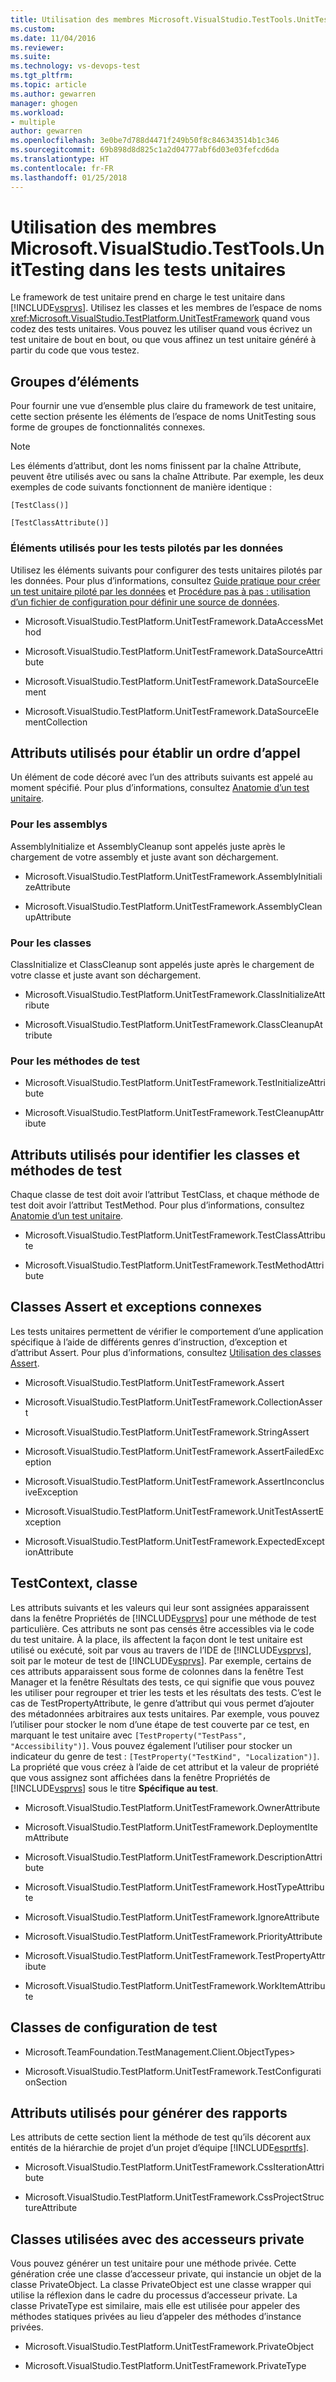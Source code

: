 ```yaml
---
title: Utilisation des membres Microsoft.VisualStudio.TestTools.UnitTesting dans les tests unitaires | Microsoft Docs
ms.custom: 
ms.date: 11/04/2016
ms.reviewer: 
ms.suite: 
ms.technology: vs-devops-test
ms.tgt_pltfrm: 
ms.topic: article
ms.author: gewarren
manager: ghogen
ms.workload:
- multiple
author: gewarren
ms.openlocfilehash: 3e0be7d788d4471f249b50f8c846343514b1c346
ms.sourcegitcommit: 69b898d8d825c1a2d04777abf6d03e03fefcd6da
ms.translationtype: HT
ms.contentlocale: fr-FR
ms.lasthandoff: 01/25/2018
---
```

# <a name="using-microsoftvisualstudiotesttoolsunittesting-members-in-unit-tests"></a>Utilisation des membres Microsoft.VisualStudio.TestTools.UnitTesting dans les tests unitaires
Le framework de test unitaire prend en charge le test unitaire dans [!INCLUDE[vsprvs](../code-quality/includes/vsprvs_md.md)]. Utilisez les classes et les membres de l’espace de noms <xref:Microsoft.VisualStudio.TestPlatform.UnitTestFramework> quand vous codez des tests unitaires. Vous pouvez les utiliser quand vous écrivez un test unitaire de bout en bout, ou que vous affinez un test unitaire généré à partir du code que vous testez.  
  
## <a name="groups-of-elements"></a>Groupes d’éléments  
 Pour fournir une vue d’ensemble plus claire du framework de test unitaire, cette section présente les éléments de l’espace de noms UnitTesting sous forme de groupes de fonctionnalités connexes.  
  
> [!NOTE]
>  Les éléments d’attribut, dont les noms finissent par la chaîne Attribute, peuvent être utilisés avec ou sans la chaîne Attribute. Par exemple, les deux exemples de code suivants fonctionnent de manière identique :  
>   
>  `[TestClass()]`  
>   
>  `[TestClassAttribute()]`  
  
### <a name="elements-used-for-data-driven-testing"></a>Éléments utilisés pour les tests pilotés par les données  
 Utilisez les éléments suivants pour configurer des tests unitaires pilotés par les données. Pour plus d’informations, consultez [Guide pratique pour créer un test unitaire piloté par les données](../test/how-to-create-a-data-driven-unit-test.md) et [Procédure pas à pas : utilisation d’un fichier de configuration pour définir une source de données](../test/walkthrough-using-a-configuration-file-to-define-a-data-source.md).  
  
-   Microsoft.VisualStudio.TestPlatform.UnitTestFramework.DataAccessMethod  
  
-   Microsoft.VisualStudio.TestPlatform.UnitTestFramework.DataSourceAttribute 
  
-   Microsoft.VisualStudio.TestPlatform.UnitTestFramework.DataSourceElement  
  
-   Microsoft.VisualStudio.TestPlatform.UnitTestFramework.DataSourceElementCollection  
  
## <a name="attributes-used-to-establish-a-calling-order"></a>Attributs utilisés pour établir un ordre d’appel

Un élément de code décoré avec l’un des attributs suivants est appelé au moment spécifié. Pour plus d’informations, consultez [Anatomie d’un test unitaire](http://msdn.microsoft.com/a03d1ee7-9999-4e7c-85df-7d9073976144).

### <a name="for-assemblies"></a>Pour les assemblys  
 AssemblyInitialize et AssemblyCleanup sont appelés juste après le chargement de votre assembly et juste avant son déchargement.  
  
-   Microsoft.VisualStudio.TestPlatform.UnitTestFramework.AssemblyInitializeAttribute  
  
-   Microsoft.VisualStudio.TestPlatform.UnitTestFramework.AssemblyCleanupAttribute  
  
### <a name="for-classes"></a>Pour les classes  
 ClassInitialize et ClassCleanup sont appelés juste après le chargement de votre classe et juste avant son déchargement.  
  
-   Microsoft.VisualStudio.TestPlatform.UnitTestFramework.ClassInitializeAttribute  
  
-   Microsoft.VisualStudio.TestPlatform.UnitTestFramework.ClassCleanupAttribute  
  
### <a name="for-test-methods"></a>Pour les méthodes de test  
  
-   Microsoft.VisualStudio.TestPlatform.UnitTestFramework.TestInitializeAttribute  
  
-   Microsoft.VisualStudio.TestPlatform.UnitTestFramework.TestCleanupAttribute  
  
## <a name="attributes-used-to-identify-test-classes-and-methods"></a>Attributs utilisés pour identifier les classes et méthodes de test

Chaque classe de test doit avoir l’attribut TestClass, et chaque méthode de test doit avoir l’attribut TestMethod. Pour plus d’informations, consultez [Anatomie d’un test unitaire](http://msdn.microsoft.com/a03d1ee7-9999-4e7c-85df-7d9073976144).
  
-   Microsoft.VisualStudio.TestPlatform.UnitTestFramework.TestClassAttribute  
  
-   Microsoft.VisualStudio.TestPlatform.UnitTestFramework.TestMethodAttribute  
  
## <a name="assert-classes-and-related-exceptions"></a>Classes Assert et exceptions connexes  
 Les tests unitaires permettent de vérifier le comportement d’une application spécifique à l’aide de différents genres d’instruction, d’exception et d’attribut Assert. Pour plus d’informations, consultez [Utilisation des classes Assert](../test/using-the-assert-classes.md).  
  
-   Microsoft.VisualStudio.TestPlatform.UnitTestFramework.Assert 
  
-   Microsoft.VisualStudio.TestPlatform.UnitTestFramework.CollectionAssert  
  
-   Microsoft.VisualStudio.TestPlatform.UnitTestFramework.StringAssert  
  
-   Microsoft.VisualStudio.TestPlatform.UnitTestFramework.AssertFailedException  
  
-   Microsoft.VisualStudio.TestPlatform.UnitTestFramework.AssertInconclusiveException  
  
-   Microsoft.VisualStudio.TestPlatform.UnitTestFramework.UnitTestAssertException  
  
-   Microsoft.VisualStudio.TestPlatform.UnitTestFramework.ExpectedExceptionAttribute  
  
## <a name="the-testcontext-class"></a>TestContext, classe  
 Les attributs suivants et les valeurs qui leur sont assignées apparaissent dans la fenêtre Propriétés de [!INCLUDE[vsprvs](../code-quality/includes/vsprvs_md.md)] pour une méthode de test particulière. Ces attributs ne sont pas censés être accessibles via le code du test unitaire. À la place, ils affectent la façon dont le test unitaire est utilisé ou exécuté, soit par vous au travers de l’IDE de [!INCLUDE[vsprvs](../code-quality/includes/vsprvs_md.md)], soit par le moteur de test de [!INCLUDE[vsprvs](../code-quality/includes/vsprvs_md.md)]. Par exemple, certains de ces attributs apparaissent sous forme de colonnes dans la fenêtre Test Manager et la fenêtre Résultats des tests, ce qui signifie que vous pouvez les utiliser pour regrouper et trier les tests et les résultats des tests. C’est le cas de TestPropertyAttribute, le genre d’attribut qui vous permet d’ajouter des métadonnées arbitraires aux tests unitaires. Par exemple, vous pouvez l’utiliser pour stocker le nom d’une étape de test couverte par ce test, en marquant le test unitaire avec `[TestProperty("TestPass", "Accessibility")]`. Vous pouvez également l’utiliser pour stocker un indicateur du genre de test : `[TestProperty("TestKind", "Localization")]`. La propriété que vous créez à l’aide de cet attribut et la valeur de propriété que vous assignez sont affichées dans la fenêtre Propriétés de [!INCLUDE[vsprvs](../code-quality/includes/vsprvs_md.md)] sous le titre **Spécifique au test**.  
  
-   Microsoft.VisualStudio.TestPlatform.UnitTestFramework.OwnerAttribute  
  
-   Microsoft.VisualStudio.TestPlatform.UnitTestFramework.DeploymentItemAttribute  
  
-   Microsoft.VisualStudio.TestPlatform.UnitTestFramework.DescriptionAttribute  
  
-   Microsoft.VisualStudio.TestPlatform.UnitTestFramework.HostTypeAttribute  
  
-   Microsoft.VisualStudio.TestPlatform.UnitTestFramework.IgnoreAttribute  
  
-   Microsoft.VisualStudio.TestPlatform.UnitTestFramework.PriorityAttribute  
  
-   Microsoft.VisualStudio.TestPlatform.UnitTestFramework.TestPropertyAttribute  
  
-   Microsoft.VisualStudio.TestPlatform.UnitTestFramework.WorkItemAttribute  
  
## <a name="test-configuration-classes"></a>Classes de configuration de test  
  
-   Microsoft.TeamFoundation.TestManagement.Client.ObjectTypes>  
  
-   Microsoft.VisualStudio.TestPlatform.UnitTestFramework.TestConfigurationSection  
  
## <a name="attributes-used-for-generating-reports"></a>Attributs utilisés pour générer des rapports  
 Les attributs de cette section lient la méthode de test qu’ils décorent aux entités de la hiérarchie de projet d’un projet d’équipe [!INCLUDE[esprtfs](../code-quality/includes/esprtfs_md.md)].  
  
-   Microsoft.VisualStudio.TestPlatform.UnitTestFramework.CssIterationAttribute  
  
-   Microsoft.VisualStudio.TestPlatform.UnitTestFramework.CssProjectStructureAttribute  
  
## <a name="classes-used-with-private-accessors"></a>Classes utilisées avec des accesseurs private

Vous pouvez générer un test unitaire pour une méthode privée. Cette génération crée une classe d’accesseur private, qui instancie un objet de la classe PrivateObject. La classe PrivateObject est une classe wrapper qui utilise la réflexion dans le cadre du processus d’accesseur private. La classe PrivateType est similaire, mais elle est utilisée pour appeler des méthodes statiques privées au lieu d’appeler des méthodes d’instance privées.

- Microsoft.VisualStudio.TestPlatform.UnitTestFramework.PrivateObject

- Microsoft.VisualStudio.TestPlatform.UnitTestFramework.PrivateType
